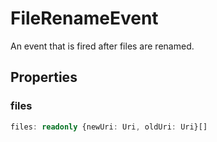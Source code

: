# FileRenameEvent

An event that is fired after files are renamed.

## Properties

### files

```typescript
files: readonly {newUri: Uri, oldUri: Uri}[]
```

[Uri]: Uri.md
